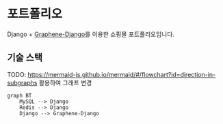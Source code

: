 # 포트폴리오

Django + [Graphene-Django](https://docs.graphene-python.org/)를 이용한 쇼핑몰 포트풀리오입니다.

## 기술 스택

TODO: <https://mermaid-js.github.io/mermaid/#/flowchart?id=direction-in-subgraphs> 활용하여 그래프 변경

```mermaid
graph BT
    MySQL --> Django
    Redis --> Django
    Django --> Graphene-Django
```
